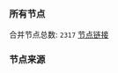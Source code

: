 ### 所有节点
合并节点总数: `2317`
[节点链接](https://raw.githubusercontent.com/rzhy1/11/master/sub/sub_merge_base64.txt)

### 节点来源